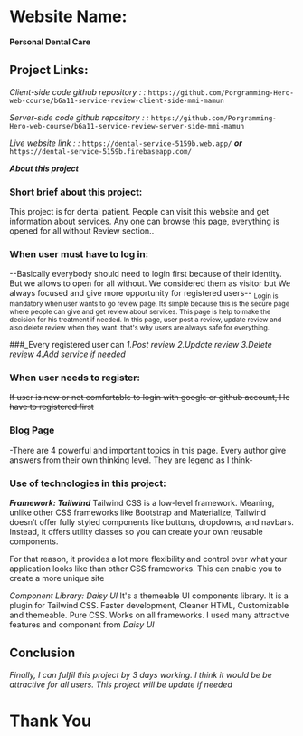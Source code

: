 
# Website Name:
**Personal Dental Care**


## Project Links: 
*Client-side code github repository : :*
`https://github.com/Porgramming-Hero-web-course/b6a11-service-review-client-side-mmi-mamun`

*Server-side code github repository : :*
`https://github.com/Porgramming-Hero-web-course/b6a11-service-review-server-side-mmi-mamun`

*_Live website link : :_*
`https://dental-service-5159b.web.app/`
___or___
`https://dental-service-5159b.firebaseapp.com/`



***About this project***
### Short brief about this project:
This project is for dental patient. People can visit this website and get information about services. Any one can browse this page, everything is opened for all without Review section.. 

### When user must have to log in:
--Basically everybody should need to login first because of their identity. But we allows to open for all without. We considered them as visitor but We always focused and give more opportunity for registered users--
<sub>Login is mandatory when user wants to go review page. Its simple because this is the secure page where people can give and get review about services. This page is help to make the decision for his treatment if needed. In this page, user post a review, update review and also delete review when they want. that's why users are always safe for everything.</sub>

###_Every registered user can
*1.Post review*
*2.Update review*
*3.Delete review*
*4.Add service if needed*

### When user needs to register:
~~If user is new or not comfortable to login with google or github account, He have to registered first~~


### Blog Page
-There are 4 powerful and important topics in this page. Every author give answers from their own thinking level. They are legend as I think-

### Use of technologies in this project:
__*Framework: Tailwind*__
Tailwind CSS is a low-level framework. Meaning, unlike other CSS frameworks like Bootstrap and Materialize, Tailwind doesn’t offer fully styled components like buttons, dropdowns, and navbars. Instead, it offers utility classes so you can create your own reusable components.

For that reason, it provides a lot more flexibility and control over what your application looks like than other CSS frameworks. This can enable you to create a more unique site


_*Component Library: Daisy UI*_
It's a themeable UI components library. It is a plugin for Tailwind CSS. Faster development, Cleaner HTML, Customizable and themeable. Pure CSS. Works on all frameworks. I used many attractive features and component from *Daisy UI*


## Conclusion
_Finally, I can fulfil this project by 3 days working. I think it would be be attractive for all users. This project will be update if needed_

# **Thank You** #
